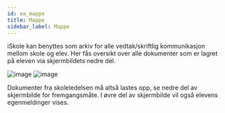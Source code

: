 ```yaml
---
id: ea_mappe
title: Mappe
sidebar_label: Mappe
---
```

iSkole kan benyttes som arkiv for alle vedtak/skriftlig kommunikasjon mellom skole og elev.
Her fås oversikt over alle dokumenter som er lagret på eleven via skjermbildets nedre del.

![image](https://user-images.githubusercontent.com/80097133/121518836-39dcb900-c9f1-11eb-88cd-66ef51fd3a6c.png)
![image](https://user-images.githubusercontent.com/80097133/121520596-61cd1c00-c9f3-11eb-9a56-97150fe03bef.png)

Dokumenter fra skoleledelsen må altså lastes opp, se nedre del av skjermbilde for fremgangsmåte. I øvre del av skjermbilde vil også elevens egenmeldinger vises.

